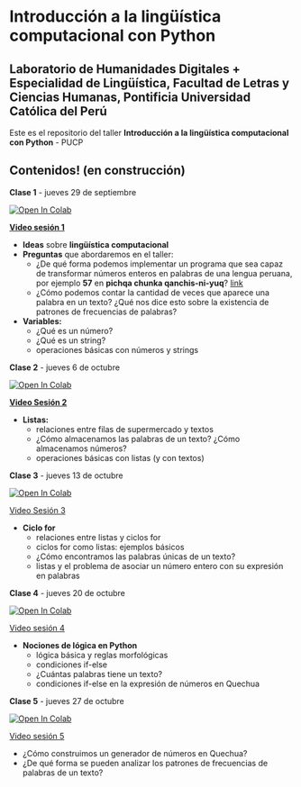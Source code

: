 # Introducción a la lingüística computacional con Python


## Laboratorio de Humanidades Digitales + Especialidad de Lingüística, Facultad de Letras y Ciencias Humanas, Pontificia Universidad Católica del Perú

Este es el repositorio del taller **Introducción a la lingüística computacional con Python** - PUCP

## Contenidos! (en construcción)

**Clase 1** - jueves 29 de septiembre

[![Open In Colab](https://colab.research.google.com/assets/colab-badge.svg)](http://colab.research.google.com/github/lab-humanidades-digitales-pucp/taller-python-linguistas/blob/main/clases/clase1-problemas-variables.ipynb) 

[**Video sesión 1**](https://www.youtube.com/watch?v=LuAPImGbnho)

- **Ideas** sobre **lingüística computacional**
- **Preguntas** que abordaremos en el taller: 
    - ¿De qué forma podemos implementar un programa que sea capaz de transformar números enteros en palabras de una lengua peruana, por ejemplo **57** en **pichqa chunka qanchis-ni-yuq**? [link](https://javiervz-quechua-quechua-zkxp9n.streamlitapp.com/)
    - ¿Cómo podemos contar la cantidad de veces que aparece una palabra en un texto? ¿Qué nos dice esto sobre la existencia de patrones de frecuencias de palabras?
- **Variables:** 
    - ¿Qué es un número?
    - ¿Qué es un string?
    - operaciones básicas con números y strings

**Clase 2** - jueves 6 de octubre

[![Open In Colab](https://colab.research.google.com/assets/colab-badge.svg)](http://colab.research.google.com/github/lab-humanidades-digitales-pucp/taller-python-linguistas/blob/main/clases/clase2-listas.ipynb) 

[**Video Sesión 2**](https://www.youtube.com/watch?v=UXqPFSlb5Is)

- **Listas:** 
    - relaciones entre filas de supermercado y textos
    - ¿Cómo almacenamos las palabras de un texto? ¿Cómo almacenamos números?
    - operaciones básicas con listas (y con textos)
    
    
**Clase 3** - jueves 13 de octubre

[![Open In Colab](https://colab.research.google.com/assets/colab-badge.svg)](http://colab.research.google.com/github/lab-humanidades-digitales-pucp/taller-python-linguistas/blob/main/clases/clase3-listas-for.ipynb) 

[Video Sesión 3](https://www.youtube.com/watch?v=-PMDh65HBxE)

- **Ciclo for**
    - relaciones entre listas y ciclos for
    - ciclos for como listas: ejemplos básicos
    - ¿Cómo encontramos las palabras únicas de un texto?
    - listas y el problema de asociar un número entero con su expresión en palabras
    
    
**Clase 4** - jueves 20 de octubre

[![Open In Colab](https://colab.research.google.com/assets/colab-badge.svg)](http://colab.research.google.com/github/lab-humanidades-digitales-pucp/taller-python-linguistas/blob/main/clases/clase4-if-else.ipynb) 

[Video sesión 4](https://www.youtube.com/watch?v=FTVmy3_eFc0)

- **Nociones de lógica en Python**
    - lógica básica y reglas morfológicas
    - condiciones if-else
    - ¿Cuántas palabras tiene un texto?
    - condiciones if-else en la expresión de números en Quechua
    
    
**Clase 5** - jueves 27 de octubre

[![Open In Colab](https://colab.research.google.com/assets/colab-badge.svg)](http://colab.research.google.com/github/lab-humanidades-digitales-pucp/taller-python-linguistas/blob/main/clases/clase5-numeros-palabras.ipynb) 

[Video sesión 5](https://www.youtube.com/watch?v=_czUNwyuhyA)

* ¿Cómo construimos un generador de números en Quechua?
* ¿De qué forma se pueden analizar los patrones de frecuencias de palabras de un texto?
 
 